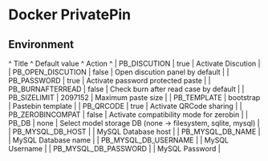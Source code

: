 # Docker PrivatePin

## Environment
^ Title ^ Default value ^ Action ^
| PB_DISCUTION | true | Activate Discution |
| PB_OPEN_DISCUTION | false | Open discution panel by default |
| PB_PASSWORD | true | Activate password protected paste |
| PB_BURNAFTERREAD | false | Check burn after read case by default |
| PB_SIZELIMIT | 2097152 | Maximum paste size |
| PB_TEMPLATE | bootstrap | Pastebin template |
| PB_QRCODE | true | Activate QRCode sharing |
| PB_ZEROBINCOMPAT | false | Activate compatibility mode for zerobin |
| PB_DB | none | Select model storage DB (none -> filesystem, sqlite, mysql) |
| PB_MYSQL_DB_HOST |  | MySQL Database host |
| PB_MYSQL_DB_NAME |  | MySQL Database name |
| PB_MYSQL_DB_USERNAME |  | MySQL Username |
| PB_MYSQL_DB_PASSWORD |  | MySQL Password |